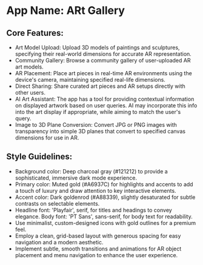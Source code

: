 # **App Name**: ARt Gallery

## Core Features:

- Art Model Upload: Upload 3D models of paintings and sculptures, specifying their real-world dimensions for accurate AR representation.
- Community Gallery: Browse a community gallery of user-uploaded AR art models.
- AR Placement: Place art pieces in real-time AR environments using the device's camera, maintaining specified real-life dimensions.
- Direct Sharing: Share curated art pieces and AR setups directly with other users.
- AI Art Assistant: The app has a tool for providing contextual information on displayed artwork based on user queries.  AI may incorporate this info into the art display if appropriate, while aiming to match the user's query.
- Image to 3D Plane Conversion: Convert JPG or PNG images with transparency into simple 3D planes that convert to specified canvas dimensions for use in AR.

## Style Guidelines:

- Background color: Deep charcoal gray (#121212) to provide a sophisticated, immersive dark mode experience.
- Primary color: Muted gold (#A6937C) for highlights and accents to add a touch of luxury and draw attention to key interactive elements.
- Accent color: Dark goldenrod (#A88339), slightly desaturated for subtle contrasts on selectable elements.
- Headline font: 'Playfair', serif, for titles and headings to convey elegance. Body font: 'PT Sans', sans-serif, for body text for readability.
- Use minimalist, custom-designed icons with gold outlines for a premium feel.
- Employ a clean, grid-based layout with generous spacing for easy navigation and a modern aesthetic.
- Implement subtle, smooth transitions and animations for AR object placement and menu navigation to enhance the user experience.